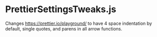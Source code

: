# PrettierSettingsTweaks.js
Changes https://prettier.io/playground/ to have 4 space indentation by default, single quotes, and parens in all arrow functions.
